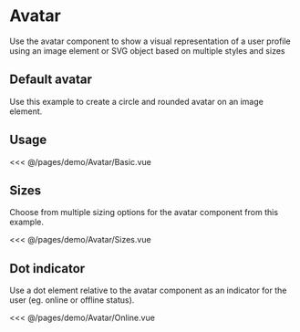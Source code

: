 <script setup>
import Basic from './demo/Avatar/Basic.vue'
import Sizes from './demo/Avatar/Sizes.vue'
import Online from './demo/Avatar/Online.vue'
import Warning from './demo/Button/Variants.vue'

import ContainerFlex from '../../.vitepress/components/ContainerFlex.vue'
import ContainerFlexCenter from '../../.vitepress/components/ContainerFlexCenter.vue'
import ContainerFlexGap from '../../.vitepress/components/ContainerFlexGap.vue'
</script>

# Avatar

Use the avatar component to show a visual representation of a user profile using an image element or SVG object based on multiple styles and sizes

## Default avatar

Use this example to create a circle and rounded avatar on an image element.

## Usage

<DemoContainer>
  <Basic/>
</DemoContainer>

<<< @/pages/demo/Avatar/Basic.vue

## Sizes

Choose from multiple sizing options for the avatar component from this example.

<ContainerFlexCenter>
  <Sizes/>
</ContainerFlexCenter>

<<< @/pages/demo/Avatar/Sizes.vue

## Dot indicator

Use a dot element relative to the avatar component as an indicator for the user (eg. online or offline status).

<ContainerFlexCenter>
  <Online/>
</ContainerFlexCenter>

<<< @/pages/demo/Avatar/Online.vue
